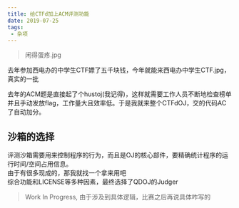 ```yaml
---
title: 给CTFd加上ACM评测功能
date: 2019-07-25
tags:
 - 杂项
---
```


> 闲得蛋疼.jpg

去年参加西电办的中学生CTF嫖了五千块钱，今年就能来西电办中学生CTF.jpg，真实的一批  

去年的ACM题是直接起了个hustoj(我记得)，这样就需要工作人员不断地检查榜单并且手动发放flag，工作量大且效率低。于是我就来整个CTFdOJ，交的代码AC了自动加分。


## 沙箱的选择

评测沙箱需要用来控制程序的行为，而且是OJ的核心部件，要精确统计程序的运行时间/空间占用信息。  
由于有很多现成的，那我就找一个拿来用吧  
综合功能和LICENSE等多种因素，最终选择了QDOJ的Judger

> Work In Progress, 由于涉及到具体逻辑，比赛之后再说具体咋写的
